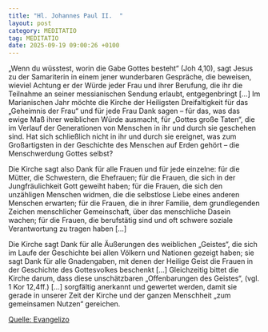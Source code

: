 ```yaml
---
title: "Hl. Johannes Paul II.  "
layout: post
category: MEDITATIO
tag: MEDITATIO
date: 2025-09-19 09:00:26 +0100
---
```

„Wenn du wüsstest, worin die Gabe Gottes besteht“ (Joh 4,10), sagt Jesus zu der Samariterin in einem jener wunderbaren Gespräche, die beweisen, wieviel Achtung er der Würde jeder Frau und ihrer Berufung, die ihr die Teilnahme an seiner messianischen Sendung erlaubt, entgegenbringt […] Im Marianischen Jahr möchte die Kirche der Heiligsten Dreifaltigkeit für das „Geheimnis der Frau“ und für jede Frau Dank sagen – für das, was das ewige Maß ihrer weiblichen Würde ausmacht, für „Gottes große Taten“, die im Verlauf der Generationen von Menschen in ihr und durch sie geschehen sind.<!--more--> Hat sich schließlich nicht in ihr und durch sie ereignet, was zum Großartigsten in der Geschichte des Menschen auf Erden gehört – die Menschwerdung Gottes selbst?

Die Kirche sagt also Dank für alle Frauen und für jede einzelne: für die Mütter, die Schwestern, die Ehefrauen; für die Frauen, die sich in der Jungfräulichkeit Gott geweiht haben; für die Frauen, die sich den unzähligen Menschen widmen, die die selbstlose Liebe eines anderen Menschen erwarten; für die Frauen, die in ihrer Familie, dem grundlegenden Zeichen menschlicher Gemeinschaft, über das menschliche Dasein wachen; für die Frauen, die berufstätig sind und oft schwere soziale Verantwortung zu tragen haben […]

Die Kirche sagt Dank für alle Äußerungen des weiblichen „Geistes“, die sich im Laufe der Geschichte bei allen Völkern und Nationen gezeigt haben; sie sagt Dank für alle Gnadengaben, mit denen der Heilige Geist die Frauen in der Geschichte des Gottesvolkes beschenkt […] Gleichzeitig bittet die Kirche darum, dass diese unschätzbaren „Offenbarungen des Geistes“, (vgl. 1 Kor 12,4ff.) […] sorgfältig anerkannt und gewertet werden, damit sie gerade in unserer Zeit der Kirche und der ganzen Menschheit „zum gemeinsamen Nutzen“ gereichen.



[Quelle: Evangelizo](https://evangeliumtagfuertag.org/DE/gospel)